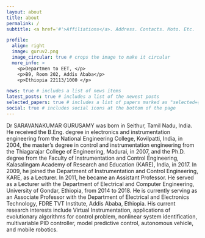 ```yaml
---
layout: about
title: about
permalink: /
subtitle: <a href='#'>Affiliations</a>. Address. Contacts. Moto. Etc.

profile:
  align: right
  image: guruv2.png
  image_circular: true # crops the image to make it circular
  more_info: >
    <p>Departmen to EET, </p>
    <p>B9, Room 202, Addis Ababa</p>
    <p>Ethiopia 22113/1000 </p>

news: true # includes a list of news items
latest_posts: true # includes a list of the newest posts
selected_papers: true # includes a list of papers marked as "selected={true}"
social: true # includes social icons at the bottom of the page
---
```

Dr SARAVANAKUMAR GURUSAMY was born in Seithur, Tamil Nadu, India. He received the B.Eng. degree in electronics and instrumentation engineering from the National Engineering College, Kovilpatti, India, in 2004, the master’s degree in control and instrumentation engineering from the Thiagarajar College of Engineering, Madurai, in 2007, and the Ph.D. degree from the Faculty of Instrumentation and Control Engineering, Kalasalingam Academy of Research and Education (KARE), India, in 2017. In 2009, he joined the Department of Instrumentation and Control Engineering, KARE, as a Lecturer. In 2011, he became an Assistant Professor. He served as a Lecturer with the Department of Electrical and Computer Engineering, University of Gondar, Ethiopia, from 2014 to 2018. He is currently serving as an Associate Professor with the Department of Electrical and Electronics Technology, FDRE TVT Institute, Addis Ababa, Ethiopia. His current research interests include Virtual Instrumentation, applications of evolutionary algorithms for control problem, nonlinear system identification, multivariable PID controller, model predictive control, autonomous vehicle, and mobile robotics. 
